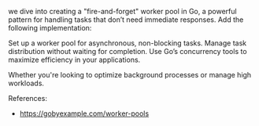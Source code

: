 we dive into creating a "fire-and-forget" worker pool in Go, a powerful pattern for handling tasks that don’t need immediate responses. Add the following implementation:

Set up a worker pool for asynchronous, non-blocking tasks.
Manage task distribution without waiting for completion.
Use Go’s concurrency tools to maximize efficiency in your applications.

Whether you're looking to optimize background processes or manage high workloads.

References: 
- https://gobyexample.com/worker-pools
